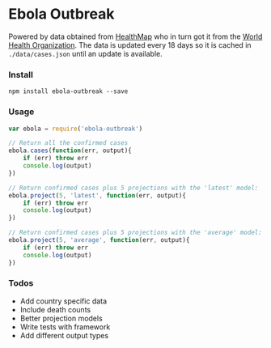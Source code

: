 # Ebola Outbreak

Powered by data obtained from [HealthMap](http://healthmap.org/ebola/) who in turn got it from the [World Health Organization](http://www.who.int/en/). The data is updated every 18 days so it is cached in `./data/cases.json` until an update is available.

### Install

```shell
npm install ebola-outbreak --save
```

### Usage

```javascript
var ebola = require('ebola-outbreak')

// Return all the confirmed cases
ebola.cases(function(err, output){
	if (err) throw err
	console.log(output)
})

// Return confirmed cases plus 5 projections with the 'latest' model:
ebola.project(5, 'latest', function(err, output){
	if (err) throw err
	console.log(output)
})

// Return confirmed cases plus 5 projections with the 'average' model:
ebola.project(5, 'average', function(err, output){
	if (err) throw err
	console.log(output)
})
```

### Todos

- Add country specific data
- Include death counts
- Better projection models
- Write tests with framework
- Add different output types
